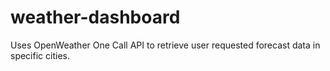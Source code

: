 # weather-dashboard
Uses OpenWeather One Call API to retrieve user requested forecast data in specific cities.

